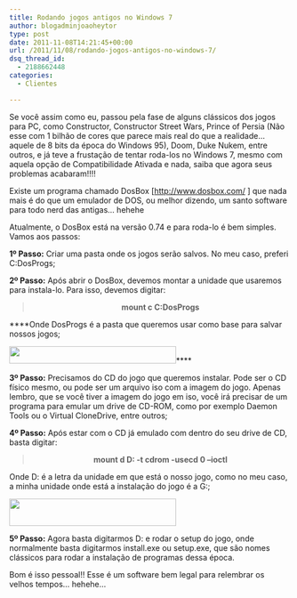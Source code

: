 ```yaml
---
title: Rodando jogos antigos no Windows 7
author: blogadminjoaoheytor
type: post
date: 2011-11-08T14:21:45+00:00
url: /2011/11/08/rodando-jogos-antigos-no-windows-7/
dsq_thread_id:
  - 2188662448
categories:
  - Clientes

---
```

Se você assim como eu, passou pela fase de alguns clássicos dos jogos para PC, como Constructor, Constructor Street Wars, Prince of Persia (Não esse com 1 bilhão de cores que parece mais real do que a realidade&#8230; aquele de 8 bits da época do Windows 95), Doom, Duke Nukem, entre outros, e já teve a frustação de tentar roda-los no Windows 7, mesmo com aquela opção de Compatibilidade Ativada e nada, saiba que agora seus problemas acabaram!!!!

Existe um programa chamado DosBox [<a href="http://www.dosbox.com/" target="_blank">http://www.dosbox.com/</a> ] que nada mais é do que um emulador de DOS, ou melhor dizendo, um santo software para todo nerd das antigas&#8230; hehehe

Atualmente, o DosBox está na versão 0.74 e para roda-lo é bem simples. Vamos aos passos:

**1º Passo:** Criar uma pasta onde os jogos serão salvos. No meu caso, preferi C:DosProgs;

**2º Passo:** Após abrir o DosBox, devemos montar a unidade que usaremos para instala-lo. Para isso, devemos digitar:

> <p style="text-align: center">
>   <strong>mount c C:DosProgs </strong>
> </p>

****Onde DosProgs é a pasta que queremos usar como base para salvar nossos jogos;

[<img loading="lazy" class="aligncenter" title="dosbox001" src="/img/sites/4/2011/11/dosbox001-300x31.png" alt="" width="300" height="31" />][1]****

**3º Passo:** Precisamos do CD do jogo que queremos instalar. Pode ser o CD físico mesmo, ou pode ser um arquivo iso com a imagem do jogo. Apenas lembro, que se você tiver a imagem do jogo em iso, você irá precisar de um programa para emular um drive de CD-ROM, como por exemplo Daemon Tools ou o Virtual CloneDrive, entre outros;

**4º Passo:** Após estar com o CD já emulado com dentro do seu drive de CD, basta digitar:

> <p style="text-align: center">
>   <strong>mount d D: -t cdrom -usecd 0 –ioctl</strong>
> </p>

Onde D: é a letra da unidade em que está o nosso jogo, como no meu caso, a minha unidade onde está a instalação do jogo é a G:;

[<img loading="lazy" class="aligncenter size-medium wp-image-458" title="dosbox002" src="/img/sites/4/2011/11/dosbox002-300x49.png" alt="" width="300" height="49" />][2]

**5º Passo:** Agora basta digitarmos D: e rodar o setup do jogo, onde normalmente basta digitarmos install.exe ou setup.exe, que são nomes clássicos para rodar a instalação de programas dessa época.

Bom é isso pessoal!! Esse é um software bem legal para relembrar os velhos tempos&#8230; hehehe&#8230;

 [1]: /img/sites/4/2011/11/dosbox001.png
 [2]: /img/sites/4/2011/11/dosbox002.png